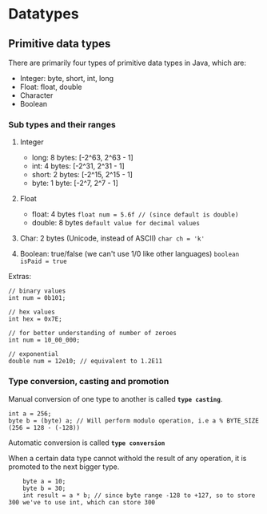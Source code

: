 # Datatypes

## Primitive data types

There are primarily four types of primitive data types in Java, which are:

- Integer: byte, short, int, long
- Float: float, double
- Character
- Boolean

### Sub types and their ranges

1. Integer
   - long: 8 bytes: [-2^63, 2^63 - 1]
   - int: 4 bytes: [-2^31, 2^31 - 1]
   - short: 2 bytes: [-2^15, 2^15  - 1]
   - byte: 1 byte: [-2^7, 2^7 - 1]

2. Float
    - float: 4 bytes 
    ```float num = 5.6f // (since default is double) ```
    - double: 8 bytes 
    ```default value for decimal values```

3. Char: 2 bytes (Unicode, instead of ASCII)
    ```char ch = 'k'```

4. Boolean: true/false (we can't use 1/0 like other languages)
   ```boolean isPaid = true```

Extras:
```
// binary values
int num = 0b101;

// hex values
int hex = 0x7E;

// for better understanding of number of zeroes
int num = 10_00_000;

// exponential 
double num = 12e10; // equivalent to 1.2E11
```

### Type conversion, casting and promotion

Manual conversion of one type to another is called <b>`type casting`</b>.
```
int a = 256;
byte b = (byte) a; // Will perform modulo operation, i.e a % BYTE_SIZE (256 = 128 - (-128))
```

Automatic conversion is called <b>`type conversion`</b>

When a certain data type cannot withold the result of any operation, it is promoted to the next bigger type.
```
    byte a = 10;
    byte b = 30;
    int result = a * b; // since byte range -128 to +127, so to store 300 we've to use int, which can store 300 
```